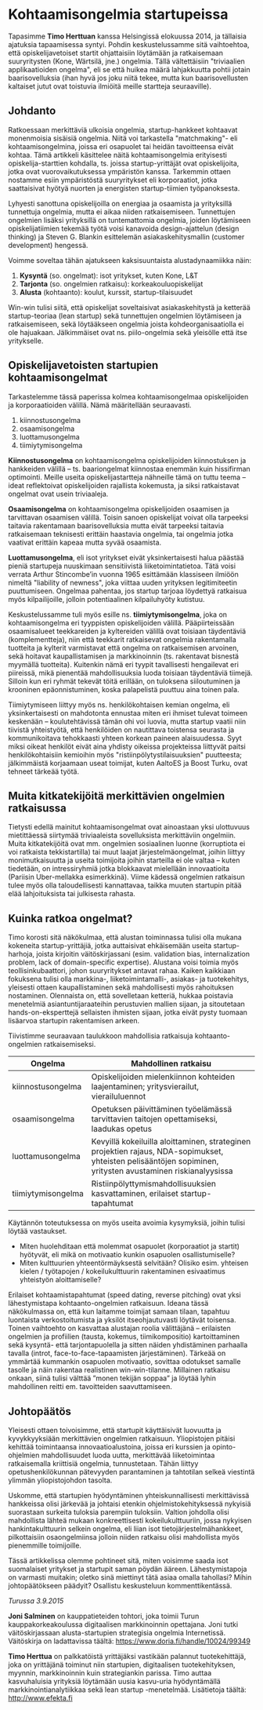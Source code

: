 # Kohtaamisongelmia startupeissa

Tapasimme **Timo Herttuan** kanssa Helsingissä elokuussa 2014, ja tällaisia ajatuksia tapaamisessa syntyi. Pohdin keskustelussamme sitä vaihtoehtoa, että opiskelijavetoiset startit ohjattaisiin löytämään ja ratkaisemaan suuryritysten (Kone, Wärtsilä, jne.) ongelmia. Tällä vältettäisiin "triviaalien applikaatioiden ongelma", eli se että huikea määrä lahjakkuutta pohtii jotain baarisovelluksia (ihan hyvä jos joku niitä tekee, mutta kun baarisovellusten kaltaiset jutut ovat toistuvia ilmiöitä meille startteja seuraaville).

## Johdanto

Ratkoessaan merkittäviä ulkoisia ongelmia, startup-hankkeet kohtaavat monenmoisia sisäisiä ongelmia. Niitä voi tarkastella "matchmaking"- eli kohtaamisongelmina, joissa eri osapuolet tai heidän tavoitteensa eivät kohtaa. Tämä artikkeli käsittelee näitä kohtaamisongelmia erityisesti opiskelija-starttien kohdalla, ts. joissa startup-yrittäjät ovat opiskelijoita, jotka ovat vuorovaikutuksessa ympäristön kanssa. Tarkemmin ottaen nostamme esiin ympäristöstä suuryritykset eli korporaatiot, jotka saattaisivat hyötyä nuorten ja energisten startup-tiimien työpanoksesta.

Lyhyesti sanottuna opiskelijoilla on energiaa ja osaamista ja yrityksillä tunnettuja ongelmia, mutta ei aikaa niiden ratkaisemiseen. Tunnettujen ongelmien lisäksi yrityksillä on tuntemattomia ongelmia, joiden löytämiseen opiskelijatiimien tekemää työtä voisi kanavoida design-ajattelun (design thinking) ja Steven G. Blankin esittelemän asiakaskehitysmallin (customer development) hengessä.

 Voimme soveltaa tähän ajatukseen kaksisuuntaista alustadynaamiikka näin:

1.	**Kysyntä** (so. ongelmat): isot yritykset, kuten Kone, L&T
2.	**Tarjonta** (so. ongelmien ratkaisu): korkeakouluopiskelijat
3.	**Alusta** (kohtaanto): koulut, kurssit, startup-tilaisuudet

Win-win tulisi siitä, että opiskelijat soveltaisivat asiakaskehitystä ja ketterää startup-teoriaa (lean startup) sekä tunnettujen ongelmien löytämiseen ja ratkaisemiseen, sekä löytääkseen ongelmia joista kohdeorganisaatiolla ei ole hajuakaan. Jälkimmäiset ovat ns. piilo-ongelmia sekä yleisölle että itse yritykselle.

## Opiskelijavetoisten startupien kohtaamisongelmat

Tarkastelemme tässä paperissa kolmea kohtaamisongelmaa opiskelijoiden ja korporaatioiden välillä. Nämä määritellään seuraavasti.

1.	kiinnostusongelma
2.	osaamisongelma
3.	luottamusongelma
4.	tiimiytymisongelma

**Kiinnostusongelma** on kohtaamisongelma opiskelijoiden kiinnostuksen ja hankkeiden välillä – ts. baariongelmat kiinnostaa enemmän kuin hissifirman optimointi. Meille useita opiskelijastartteja nähneille tämä on tuttu teema – ideat reflektoivat opiskelijoiden rajallista kokemusta, ja siksi ratkaistavat ongelmat ovat usein triviaaleja.

**Osaamisongelma** on kohtaamisongelma opiskelijoiden osaamisen ja tarvittavan osaamisen välillä. Toisin sanoen opiskelijat voivat olla tarpeeksi taitavia rakentamaan baarisovelluksia mutta eivät tarpeeksi taitavia ratkaisemaan teknisesti erittäin haastavia ongelmia, tai ongelmia jotka vaativat erittäin kapeaa mutta syvää osaamista.

**Luottamusongelma**, eli isot yritykset eivät yksinkertaisesti halua päästää pieniä startupeja nuuskimaan sensitiivistä liiketoimintatietoa. Tätä voisi verrata Arthur Stincombe’in vuonna 1965 esittämään klassiseen ilmiöön nimeltä "liability of newness", joka viittaa uuden yrityksen legitimiteetin puuttumiseen. Ongelmaa pahentaa, jos startup tarjoaa löydettyä ratkaisua myös kilpailijoille, jolloin potentiaalinen kilpailuhyöty kutistuu.

Keskustelussamme tuli myös esille ns. **tiimiytymisongelma**, joka on kohtaamisongelma eri tyyppisten opiskelijoiden välillä. Pääpiirteissään osaamisalueet teekkareiden ja kyltereiden välillä ovat toisiaan täydentäviä (komplementteja), niin että teekkarit ratkaisevat ongelmia rakentamalla tuotteita ja kylterit varmistavat että ongelma on ratkaisemisen arvoinen, sekä hoitavat kaupallistamisen ja markkinoinnin (ts. rakentavat bisnestä myymällä tuotteita).  Kuitenkin nämä eri tyypit tavallisesti hengailevat eri piireissä, mikä pienentää mahdollisuuksia luoda toisiaan täydentäviä tiimejä. Silloin kun eri ryhmät tekevät töitä erillään, on tuloksena siiloutuminen ja krooninen epäonnistuminen, koska palapelistä puuttuu aina toinen pala.

Tiimiytymiseen liittyy myös ns. henkilökohtaisen kemian ongelma, eli yksinkertaisesti on mahdotonta ennustaa miten eri ihmiset tulevat toimeen keskenään – koulutehtävissä tämän ohi voi luovia, mutta startup vaatii niin tiivistä yhteistyötä, että henkilöiden on nautittava toistensa seurasta ja kommunikoitava tehokkaasti yhteen korkean paineen alaisuudessa. Syyt miksi oikeat henkilöt eivät aina yhdisty oikeissa projekteissa liittyvät paitsi henkilökohtaisiin kemioihin myös "ristiinpölytystilaisuuksien" puutteesta; jälkimmäistä korjaamaan useat toimijat, kuten AaltoES ja Boost Turku, ovat tehneet tärkeää työtä.

## Muita kitkatekijöitä merkittävien ongelmien ratkaisussa

Tietysti edellä mainitut kohtaamisongelmat ovat ainoastaan yksi ulottuvuus mietittäessä siirtymää triviaaleista sovelluksista merkittäviin ongelmiin. Muita kitkatekijöitä ovat mm. ongelmien sosiaalinen luonne (korruptiota ei voi ratkaista tekkistartilla) tai muut laajat järjestelmäongelmat, joihin liittyy monimutkaisuutta ja useita toimijoita joihin starteilla ei ole valtaa – kuten tiedetään, on intressiryhmiä jotka blokkaavat mielellään innovaatioita (Pariisin Uber-mellakka esimerkkinä). Viime kädessä ongelmien ratkaisun tulee myös olla taloudellisesti kannattavaa, taikka muuten startupin pitää elää lahjoituksista tai julkisesta rahasta.

## Kuinka ratkoa ongelmat?

Timo korosti sitä näkökulmaa, että alustan toiminnassa tulisi olla mukana kokeneita startup-yrittäjiä, jotka auttaisivat ehkäisemään useita startup-harhoja, joista kirjoitin väitöskirjassani (esim. validation bias, internalization problem, lack of domain-specific expertise). Alustana voisi toimia myös teollisinkubaattori, johon suuryritykset antavat rahaa. Kaiken kaikkiaan fokuksena tulisi olla markkina-, liiketoimintamalli-, asiakas- ja tuotekehitys, yleisesti ottaen kaupallistaminen sekä mahdollisesti myös rahoituksen nostaminen. Olennaista on, että sovelletaan ketteriä, hukkaa poistavia menetelmiä asiantuntijaraateihin perustuvien mallien sijaan, ja sitoutetaan hands-on-eksperttejä sellaisten ihmisten sijaan, jotka eivät pysty tuomaan lisäarvoa startupin rakentamisen arkeen.

Tiivistimme seuraavaan taulukkoon mahdollisia ratkaisuja kohtaanto-ongelmien ratkaisemiseksi.

|Ongelma|Mahdollinen ratkaisu|
|---|---|
|kiinnostusongelma|Opiskelijoiden mielenkiinnon kohteiden laajentaminen; yritysvierailut, vierailuluennot|
|osaamisongelma|Opetuksen päivittäminen työelämässä tarvittavien taitojen opettamiseksi, laadukas opetus|
|luottamusongelma|Kevyillä kokeiluilla aloittaminen, strateginen projektien rajaus, NDA-sopimukset, yhteisten pelisääntöjen sopiminen, yritysten avustaminen riskianalyysissa|
|tiimiytymisongelma|Ristiinpölyttymismahdollisuuksien kasvattaminen, erilaiset startup-tapahtumat|

Käytännön toteutuksessa on myös useita avoimia kysymyksiä, joihin tulisi löytää vastaukset. 

* Miten huolehditaan että molemmat osapuolet (korporaatiot ja startit) hyötyvät, eli mikä on motivaatio kunkin osapuolen osallistumiselle?
* Miten kulttuurien yhteentörmäyksestä selvitään? Olisiko esim. yhteisen kielen / työtapojen / kokeilukulttuurin rakentaminen esivaatimus yhteistyön aloittamiselle?

Erilaiset kohtaamistapahtumat (speed dating, reverse pitching) ovat yksi lähestymistapa kohtaanto-ongelmien ratkaisuun. Ideana tässä näkökulmassa on, että kun laitamme toimijat samaan tilaan, tapahtuu luontaista verkostoitumista ja yksilöt itseohjautuvasti löytävät toisensa. Toinen vaihtoehto on kasvattaa alustajan roolia välittäjänä – erilaisten ongelmien ja profiilien (tausta, kokemus, tiimikompositio) kartoittaminen sekä kysyntä- että tarjontapuolella ja sitten näiden yhdistäminen parhaalla tavalla (introt, face-to-face-tapaamisten järjestäminen). Tärkeää on ymmärtää kummankin osapuolen motivaatio, sovittaa odotukset samalle tasolle ja näin rakentaa realistinen win-win-tilanne. Millainen ratkaisu onkaan, siinä tulisi välttää ”monen tekijän soppaa” ja löytää lyhin mahdollinen reitti em. tavoitteiden saavuttamiseen.

## Johtopäätös

Yleisesti ottaen toivoisimme, että startupit käyttäisivät luovuutta ja kyvykkyyksiään merkittävien ongelmien ratkaisuun. Yliopistojen pitäisi kehittää toimintaansa innovaatioalustoina, joissa eri kurssien ja opinto-ohjelmien mahdollisuudet luoda uutta, merkittävää liiketoimintaa ratkaisemalla kriittisiä ongelmia, tunnustetaan. Tähän liittyy opetushenkilökunnan pätevyyden parantaminen ja tahtotilan selkeä viestintä ylimmän yliopistojohdon tasolta.

Uskomme, että startupien hyödyntäminen yhteiskunnallisesti merkittävissä hankkeissa olisi järkevää ja johtaisi etenkin ohjelmistokehityksessä nykyisiä suorastaan surkeita tuloksia parempiin tuloksiin. Valtion johdolla olisi mahdollista lähteä mukaan konkreettisesti kokeilukulttuuriin, jossa nykyisen hankintakulttuurin selkein ongelma, eli liian isot tietojärjestelmähankkeet, pilkottaisiin osaongelmiinsa jolloin niiden ratkaisu olisi mahdollista myös pienemmille toimijoille.

Tässä artikkelissa olemme pohtineet sitä, miten voisimme saada isot suomalaiset yritykset ja startupit saman pöydän ääreen. Lähestymistapoja on varmasti muitakin; oletko sinä miettinyt tätä asiaa omalla tahollasi? Mihin johtopäätökseen päädyit? Osallistu keskusteluun kommenttikentässä.


*Turussa 3.9.2015*

**Joni Salminen** on kauppatieteiden tohtori, joka toimii Turun kauppakorkeakoulussa digitaalisen markkinoinnin opettajana. Joni tutki väitöskirjassaan alusta-startupien strategisia ongelmia Internetissä. Väitöskirja on ladattavissa täältä: https://www.doria.fi/handle/10024/99349

**Timo Herttua** on palkkatöistä yrittäjäksi vastikään palannut tuotekehittäjä, joka on yrittäjänä toiminut niin startupien, digitaalisen tuotekehityksen, myynnin, markkinoinnin kuin strategiankin parissa. Timo auttaa kasvuhaluisia yrityksiä löytämään uusia kasvu-uria hyödyntämällä markkinointianalytiikkaa sekä lean startup -menetelmää. Lisätietoja täältä: http://www.efekta.fi
